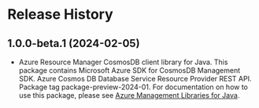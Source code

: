 # Release History

## 1.0.0-beta.1 (2024-02-05)

- Azure Resource Manager CosmosDB client library for Java. This package contains Microsoft Azure SDK for CosmosDB Management SDK. Azure Cosmos DB Database Service Resource Provider REST API. Package tag package-preview-2024-01. For documentation on how to use this package, please see [Azure Management Libraries for Java](https://aka.ms/azsdk/java/mgmt).
